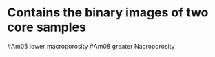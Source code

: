# Contains the binary images of two core samples
#Am05 lower macroporosity 
#Am08 greater Nacroporosity
